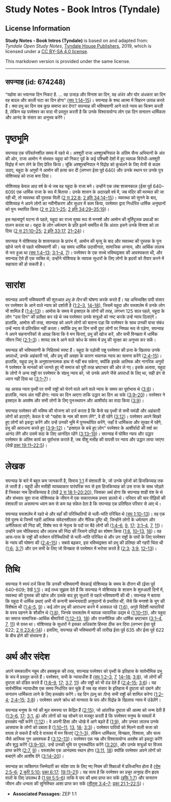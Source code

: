 # Study Notes - Book Intros (Tyndale)

## License Information

**Study Notes - Book Intros (Tyndale)** is based on and adapted from: _Tyndale Open Study Notes_, [Tyndale House Publishers](https://tyndaleopenresources.com/), 2019, which is licensed under a [CC BY-SA 4.0 license](https://creativecommons.org/licenses/by-sa/4.0/legalcode.en).

This markdown version is provided under the same license.



--------------------------------

## सपन्याह (id: 674248)

“यहोवा का भयानक दिन निकट है. … वह उजाड़ और विनाश का दिन, वह अंधेर और घोर अंधकार का दिन वह बादल और काली घटा का दिन होगा” ([सप 1:14–15](https://ref.ly/Zeph1:14-Zeph1:15))। सपन्याह के शब्द आत्मा में सिहरन उत्पन्न करते हैं। क्या प्रभु का दिन सब कुछ समाप्त कर देगा? सपन्याह की भविष्यवाणी आने वाले न्याय का चित्रण करती है, लेकिन यह परमेश्वर का वादा भी प्रस्तुत करती है कि उनके विश्वासयोग्य लोग एक दिन सनातन धार्मिकता और आनंद के संसार का अनुभव करेंगे।

पृष्ठभूमि
=========

सपन्याह एक परिवर्तनशील समय में रहते थे। अश्शूरी राजा अश्शूरबनिपाल के अंतिम सैन्य अभियानों के अंत की ओर, राजा आमोन ने संभवतः यहूदा को निकट पूर्व के कई पश्चिमी देशों में हुए व्यापक विरोधी\-अश्शूरी विद्रोह में भाग लेने के लिए प्रेरित किया। चूंकि अश्शूरबनिपाल ने विद्रोह को कुचलने के लिए तेजी से कदम उठाए, यहूदा के अगुवों ने आमोन की हत्या कर दी (लगभग ईसा पूर्व 640\) और उनके स्थान पर उनके पुत्र योशिय्याह को राजा बना दिया।

योशिय्याह केवल आठ वर्ष के थे जब वह यहूदा के राजा बने। उन्होंने एक लंबा शासनकाल (ईसा पूर्व 640–609\) एक धार्मिक राजा के रूप में बिताया। उनके शासन के अठारहवें वर्ष में, जब मंदिर की मरम्मत की जा रही थी, तो व्यवस्था की पुस्तक मिली ([2 रा 22:8](https://ref.ly/2Kgs22:8); [2 इति 34:14–15](https://ref.ly/2Chr34:14-2Chr34:15))। व्यवस्था को सुनने के बाद, योशिय्याह ने अपने लोगों का नवीनीकरण और सुधार में काम किया, परमेश्वर द्वारा निर्धारित धार्मिक अनुष्ठानों को पुनः स्थापित किया ([2 रा 23:1–25](https://ref.ly/2Kgs23:1-2Kgs23:25); [2 इति 34:29–35:19](https://ref.ly/2Chr34:29-2Chr35:19))।

इस महत्वपूर्ण घटना से पहले, यहूदा का राज्य मुख्य रूप से मनश्शे और आमोन की मूर्तिपूजक प्रथाओं का पालन करता था। यहूदा के लोग धर्मत्याग के प्रति इतने समर्पित थे कि अंततः इसने उनके विनाश को ला दिया ([2 रा 21:10–25](https://ref.ly/2Kgs21:10-2Kgs21:25); [2 इति 33:17](https://ref.ly/2Chr33:17), [21–24](https://ref.ly/2Chr33:21-2Chr33:24))।

सपन्याह ने योशिय्याह के शासनकाल के प्रारंभ में, आमोन की मृत्यु के बाद और व्यवस्था की पुस्तक के पुनः खोजे जाने से पहले भविष्यवाणी की। यह समय धार्मिक उदासीनता, सामाजिक अन्याय, और आर्थिक लालच से भरा हुआ था ([सप 1:4–13](https://ref.ly/Zeph1:4-Zeph1:13); [3:1–4](https://ref.ly/Zeph3:1-Zeph3:4), [7](https://ref.ly/Zeph3:7))। परमेश्वर के एक सच्चे भविष्यद्वक्ता की आवश्यकता थी, और सपन्याह ऐसे ही एक व्यक्ति थे; उन्होंने योशियाह के व्यापक सुधारों के लिए लोगों के हृदयों को तैयार करने में सहायता की हो सकती है।

सारांश
======

सपन्याह अपनी भविष्यवाणी की शुरुआत *प्रभु के दिन* की घोषणा करके करते हैं। यह अभिव्यक्ति पापी संसार पर परमेश्वर के आने वाले न्याय को दर्शाती है ([1:2–3](https://ref.ly/Zeph1:2-Zeph1:3), [14–18](https://ref.ly/Zeph1:14-Zeph1:18)), जिसमें यहूदा और यरूशलेम में उनके लोग भी शामिल हैं ([1:4–13](https://ref.ly/Zeph1:4-Zeph1:13))। आमोस के समय में इस्राएल के लोगों की तरह, लगभग 125 साल पहले, यहूदा के लोग "उस दिन" की प्रतीक्षा कर रहे थे जब परमेश्वर उनके शत्रुओं को नष्ट करके उन्हें न्याय दिलाएंगे। हालांकि, आमोस की तरह, सपन्याह को अपने लोगों को बताना पड़ा कि परमेश्वर के साथ उनकी वाचा संबंध उन्हें न्याय से प्रतिरक्षित नहीं करता। क्योंकि प्रभु का दिन सभी दुष्ट लोगों पर निष्पक्ष रूप से पड़ेगा, सपन्याह ने अपने सहनागरिकों से आग्रह किया कि वे मन फिराएं, प्रभु की खोज करें, और सभी विनम्रता में धार्मिक जीवन जिएं ([2:1–3](https://ref.ly/Zeph2:1-Zeph2:3))। शायद तब वे आने वाले क्रोध के समय में प्रभु की सुरक्षा का अनुभव कर सकें।

सपन्याह की भविष्यवाणी के निहितार्थ स्पष्ट हैं। यहूदा के पड़ोसी राष्ट्र परमेश्वर की प्रजा के खिलाफ उनके अपराधों, उनके अहंकारी गर्व, और प्रभु की अवज्ञा के कारण भयानक न्याय का सामना करेंगे ([2:4–15](https://ref.ly/Zeph2:4-Zeph2:15))। हालांकि, यहूदा प्रभु के अनुशासनात्मक हाथ से नहीं बच सकेगा, क्योंकि इसके आत्मिक और नागरिक अगुवों ने परमेश्वर के मानकों को जानते हुए भी समाज को पूरी तरह भ्रष्टाचार की ओर ले गए। इसके अलावा, यहूदा के लोगों ने अन्य राष्ट्रों पर परमेश्वर के संप्रभु न्याय को, जो उनके अपने जैसे अपराधों के लिए था, सही ढंग से ध्यान नहीं दिया था ([3:1–7](https://ref.ly/Zeph3:1-Zeph3:7))।

यह आसन्न न्याय पृथ्वी पर सभी राष्ट्रों को घेरने वाले आने वाले न्याय के समय का पूर्वाभास थे ([3:8](https://ref.ly/Zeph3:8))। हालांकि, न्याय अंत नहीं होगा: न्याय का दिन आएगा ताकि उद्धार का दिन आ सके ([3:9–20](https://ref.ly/Zeph3:9-Zeph3:20))। परमेश्वर ने इस्राएल के अवशेष और सभी लोगों के लिए पुनःस्थापन और आशीर्वाद का वादा किया ([3:9](https://ref.ly/Zeph3:9))।

सपन्याह परमेश्वर की भविष्य की योजना को दर्ज करता है कि कैसे वह पृथ्वी से सभी घमंडी और अहंकारी लोगों को हटाएंगे; केवल वे जो "यहोवा के नाम की शरण लेंगे", वे ही रहेंगे ([3:12](https://ref.ly/Zeph3:12))। परमेश्वर अपने बिखरे हुए लोगों को इकट्ठा करेंगे और उन्हें उनकी भूमि में पुनर्स्थापित करेंगे, जहाँ वे धार्मिकता और सुरक्षा में रहेंगे, प्रभु की आराधना करते हुए ([3:9–12](https://ref.ly/Zeph3:9-Zeph3:12))। "इस्राएल के बचे हुए लोग" परमेश्वर के आशीर्वादों की वर्षा का आनंद लेंगे और उसमें सदा के लिए आनंदित रहेंगे ([3:13–19](https://ref.ly/Zeph3:13-Zeph3:19))। सपन्याह में घोषित न्याय और उद्धार परमेश्वर के अंतिम कार्य का पूर्वाभास कराते हैं, जब यीशु मसीह की वापसी पर न्याय और उद्धार लाया जाएगा (देखें [प्रका 19:11–22:5](https://ref.ly/Rev19:11-Rev22:5))।

लेखक
====

सपन्याह के बारे में बहुत कम जानकारी है, सिवाय [1:1](https://ref.ly/Zeph1:1) में वंशावली के, जो उनके पूर्वजों को हिजकिय्याह तक ले जाती है। यहूदी और मसीही व्याख्याकार पारंपरिक रूप से इस हिजकिय्याह को उस राजा के साथ जोड़ते हैं जिसका नाम हिजकिय्याह है (देखें [2 रा 18:1–20:20](https://ref.ly/2Kgs18:1-2Kgs20:20)), जिसका अर्थ होगा कि सपन्याह शाही वंश के थे और संभवतः युवा राजा योशिय्याह के जीवन में एक सकारात्मक प्रभाव डालते थे। परिवार की चार पीढ़ियों की वंशावली पर असामान्य ध्यान कम से कम यह संकेत देता है कि सपन्याह एक प्रतिष्ठित परिवार से आए थे।

सपन्याह यरूशलेम में रहते थे और वहाँ की परिस्थितियों से भली\-भांति परिचित थे ([सप 1:10–13](https://ref.ly/Zeph1:10-Zeph1:13))। वह एक ऐसे पुरुष थे जिनमें गहरी आत्मिक संवेदनशीलता और नैतिक दृष्टि थी, जिन्होंने लोगों के धर्मत्याग और अनैतिकता की निंदा की, विशेष रूप से नेतृत्व के पदों पर बैठे लोगों की ([1:4–6](https://ref.ly/Zeph1:4-Zeph1:6), [9](https://ref.ly/Zeph1:9), [17](https://ref.ly/Zeph1:17); [3:1–4](https://ref.ly/Zeph3:1-Zeph3:4), [7](https://ref.ly/Zeph3:7), [11](https://ref.ly/Zeph3:11))। उन्होंने उस भौतिकवाद और लालच की निंदा की जिसने दरिद्रों का शोषण किया ([1:8](https://ref.ly/Zeph1:8), [10–13](https://ref.ly/Zeph1:10-Zeph1:13), [18](https://ref.ly/Zeph1:18))। वह आस\-पास के राष्ट्रों की वर्तमान परिस्थितियों से भली\-भांति परिचित थे और उन राष्ट्रों के पापों के लिए परमेश्वर के न्याय की घोषणा की ([2:4–15](https://ref.ly/Zeph2:4-Zeph2:15))। सबसे बढ़कर, इस भविष्यद्वक्ता को प्रभु की प्रतिष्ठा की गहरी चिंता थी ([1:6](https://ref.ly/Zeph1:6); [3:7](https://ref.ly/Zeph3:7)) और उन सभी के लिए जो विनम्रता से परमेश्वर में भरोसा करते हैं ([2:3](https://ref.ly/Zeph2:3); [3:9](https://ref.ly/Zeph3:9), [12–13](https://ref.ly/Zeph3:12-Zeph3:13))।

तिथि
====

सपन्याह ने स्वयं दर्ज किया कि उनकी भविष्यवाणी सेवकाई योशिय्याह के समय के दौरान थी (ईसा पूर्व 640–609; देखें [1:1](https://ref.ly/Zeph1:1))। कई तथ्य सुझाव देते हैं कि सपन्याह ने योशिय्याह के शासन के शुरुआती दिनों में, व्यवस्था की पुस्तक की खोज और उसके बाद हुए सुधारों से पहले भविष्यवाणी की थी। सपन्याह ने बताया कि यहूदा में धार्मिक प्रथाएं अभी भी कनानी समन्वयवादी अनुष्ठानों से प्रभावित थीं, जैसे कि मनश्शे के युग की विशेषता थी ([1:4–5](https://ref.ly/Zeph1:4-Zeph1:5), [9](https://ref.ly/Zeph1:9))। कई लोग प्रभु की आराधना करने में असफल रहे ([1:6](https://ref.ly/Zeph1:6)), अगुवे विदेशी व्यापारियों के वस्त्र पहनने के शौकीन थे ([1:8](https://ref.ly/Zeph1:8)), जिनके यरूशलेम में व्यापक व्यापारिक उद्यम थे ([1:10–11](https://ref.ly/Zeph1:10-Zeph1:11)), और यहूदा का समाज सामाजिक\-आर्थिक बीमारियों ([1:12–13](https://ref.ly/Zeph1:12-Zeph1:13), [18](https://ref.ly/Zeph1:18)) और राजनीतिक और धार्मिक भ्रष्टाचार ([3:1–4](https://ref.ly/Zeph3:1-Zeph3:4), [7](https://ref.ly/Zeph3:7), [11](https://ref.ly/Zeph3:11)) से ग्रस्त था। योशिय्याह के सुधारों ने इसका अधिकांश हिस्सा ठीक कर दिया (लगभग ईसा पूर्व 622; [2 रा 23:4–14](https://ref.ly/2Kgs23:4-2Kgs23:14))। इसलिए, सपन्याह की भविष्यवाणी की तारीख ईसा पूर्व 635 और ईसा पूर्व 622 के बीच होने की संभावना है।

अर्थ और संदेश
=============

अपने समकालीन नहूम और हबक्कूक की तरह, सपन्याह परमेश्वर को पृथ्वी के इतिहास के सार्वभौमिक प्रभु के रूप में प्रस्तुत करते हैं। परमेश्वर, सभी के न्यायाधीश हैं ([सप 1:2–3](https://ref.ly/Zeph1:2-Zeph1:3), [7](https://ref.ly/Zeph1:7), [14–18](https://ref.ly/Zeph1:14-Zeph1:18); [3:8](https://ref.ly/Zeph3:8)), जो लोगों की दुष्टता को दंडित करते हैं ([1:8–9](https://ref.ly/Zeph1:8-Zeph1:9), [17](https://ref.ly/Zeph1:17); [3:7](https://ref.ly/Zeph3:7), [11](https://ref.ly/Zeph3:11)) और राष्ट्रों को भी दंड देते हैं ([2:4–15](https://ref.ly/Zeph2:4-Zeph2:15); [3:6](https://ref.ly/Zeph3:6))। यह सार्वभौमिक न्यायाधीश एक समय निर्धारित कर चुके हैं जब वह संसार के इतिहास में दुष्टता को दबाने और सनातन धार्मिकता लाने के लिए हस्तक्षेप करेंगे। वह दिन (प्रभु का *दिन*) सभी राष्ट्रों को शामिल करेगा ([1:2–4](https://ref.ly/Zeph1:2-Zeph1:4); [2:4–15](https://ref.ly/Zeph2:4-Zeph2:15); [3:8](https://ref.ly/Zeph3:8))। परमेश्वर अपने क्रोध को मानवता के पाप और विद्रोह के खिलाफ न्याय में उंडेलेंगे।

सपन्याह मनुष्य के गर्व की मूल समस्या पर केंद्रित हैं ([2:15](https://ref.ly/Zeph2:15)), जो आंतरिक दुष्टता की आत्मा को जन्म देती है ([1:3–6](https://ref.ly/Zeph1:3-Zeph1:6), [17](https://ref.ly/Zeph1:17); [3:1](https://ref.ly/Zeph3:1), [4](https://ref.ly/Zeph3:4)) और लोगों को यह सोचने पर मजबूर करती है कि परमेश्वर मनुष्य के मामलों में हस्तक्षेप नहीं करेंगे ([1:12](https://ref.ly/Zeph1:12))। वे अपनी हिंसा और धोखे में आगे बढ़ते हैं ([1:9](https://ref.ly/Zeph1:9)), और उनका लालच उनके आसपास के लोगों को दबाता है ([1:10–11](https://ref.ly/Zeph1:10-Zeph1:11), [13](https://ref.ly/Zeph1:13), [18](https://ref.ly/Zeph1:18); [3:3](https://ref.ly/Zeph3:3))। परमेश्वर पापियों को मिलने वाली सजा को वापस ले सकते हैं यदि वे वास्तव में मन फिराएं ([2:1–3](https://ref.ly/Zeph2:1-Zeph2:3)), लेकिन धार्मिकता, विनम्रता, विश्वास, और सत्य जैसे आत्मिक गुण आवश्यक हैं ([3:12–13](https://ref.ly/Zeph3:12-Zeph3:13))। परमेश्वर एक नम्र और विश्वासयोग्य अवशेष को इकट्ठा करेंगे और शुद्ध करेंगे ([3:9–10](https://ref.ly/Zeph3:9-Zeph3:10)), उन्हें उनकी भूमि पर पुनर्स्थापित करेंगे ([3:20](https://ref.ly/Zeph3:20)), और उनके शत्रुओं पर विजय प्राप्त करेंगे ([2:7](https://ref.ly/Zeph2:7), [9](https://ref.ly/Zeph2:9))। यरूशलेम एक आनंदमय स्थान होगा ([3:11](https://ref.ly/Zeph3:11), [18](https://ref.ly/Zeph3:18)) क्योंकि परमेश्वर अपने लोगों को बचाएंगे और आशीष देंगे ([3:14–20](https://ref.ly/Zeph3:14-Zeph3:20))।

सपन्याह का व्यक्तिगत जिम्मेदारी का संदेश पाप के लिए नए नियम की शिक्षाओं में प्रतिध्वनित होता है ([रोम 2:5–6](https://ref.ly/Rom2:5-Rom2:6); [2 कुरि 5:10](https://ref.ly/2Cor5:10); [प्रका 6:17](https://ref.ly/Rev6:17); [19:11–21](https://ref.ly/Rev19:11-Rev19:21))। यह सत्य है कि परमेश्वर का प्रचुर अनुग्रह दीन हृदय वालों के लिए उपलब्ध है ([1 पत 5:5–6](https://ref.ly/1Pet5:5-1Pet5:6)) ताकि वे पाप की क्षमा प्राप्त कर सकें ([इफि 1:7](https://ref.ly/Eph1:7)) और सनातन जीवन और धन्यता की सुनिश्चित आशा प्राप्त कर सकें ([तीतुस 3:4–7](https://ref.ly/Titus3:4-Titus3:7); [प्रका 21:1–22:5](https://ref.ly/Rev21:1-Rev22:5))।

* **Associated Passages:** ZEP 1:1

